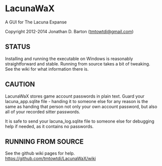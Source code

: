 LacunaWaX
=========
A GUI for The Lacuna Expanse

Copyright 2012-2014 Jonathan D. Barton (tmtowtdi@gmail.com) 

STATUS
------
Installing and running the executable on Windows is reasonably straightforward and stable.
Running from source takes a bit of tweaking.  See the wiki for what information there is.

CAUTION
-------
LacunaWaX stores game account passwords in plain text.  Guard your lacuna\_app.sqlite file \- handing it to someone else for any reason is the same as handing that person not only your own account password, but also all of your recorded sitter passwords.

It is safe to send your lacuna\_log.sqlite file to someone else for debugging help if needed, as it contains no passwords.

RUNNING FROM SOURCE
-------------------
See the github wiki pages for help.  https://github.com/tmtowtdi/LacunaWaX/wiki

